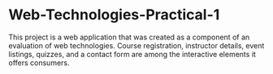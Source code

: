 # Web-Technologies-Practical-1
This project is a web application that was created as a component of an evaluation of web technologies. Course registration, instructor details, event listings, quizzes, and a contact form are among the interactive elements it offers consumers.
